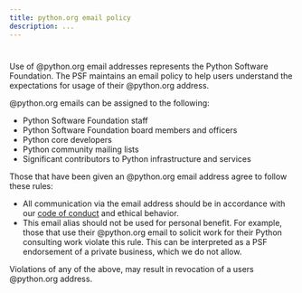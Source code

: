 ```yaml
---
title: python.org email policy
description: ...
---
```



# 



Use of @python.org email addresses represents the Python Software Foundation. The PSF maintains an email policy to help users understand the expectations for usage of their @python.org address.


@python.org emails can be assigned to the following:


* Python Software Foundation staff
* Python Software Foundation board members and officers
* Python core developers
* Python community mailing lists
* Significant contributors to Python infrastructure and services


Those that have been given an @python.org email address agree to follow these rules:


* All communication via the email address should be in accordance with our [code of conduct](/psf/codeofconduct/) and ethical behavior.
* This email alias should not be used for personal benefit. For example, those that use their @python.org email to solicit work for their Python consulting work violate this rule. This can be interpreted as a PSF endorsement of a private business, which we do not allow.


Violations of any of the above, may result in revocation of a users @python.org address.


